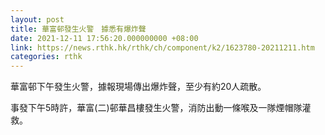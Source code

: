 ```yaml
---
layout: post
title: 華富邨發生火警　據悉有爆炸聲
date: 2021-12-11 17:56:20.000000000 +08:00
link: https://news.rthk.hk/rthk/ch/component/k2/1623780-20211211.htm
categories: rthk
---
```


華富邨下午發生火警，據報現場傳出爆炸聲，至少有約20人疏散。

事發下午5時許，華富(二)邨華昌樓發生火警，消防出動一條喉及一隊煙帽隊灌救。
